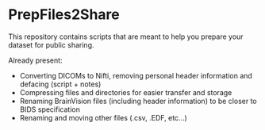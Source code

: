 # PrepFiles2Share

This repository contains scripts that are meant to help you prepare your dataset for public sharing.

Already present:
- Converting DICOMs to Nifti, removing personal header information and defacing (script + notes)
- Compressing files and directories for easier transfer and storage
- Renaming BrainVision files (including header information) to be closer to BIDS specification
- Renaming and moving other files (.csv, .EDF, etc...)
